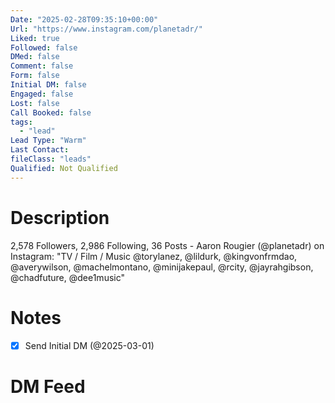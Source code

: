 ```yaml
---
Date: "2025-02-28T09:35:10+00:00"
Url: "https://www.instagram.com/planetadr/"
Liked: true
Followed: false
DMed: false
Comment: false
Form: false
Initial DM: false
Engaged: false
Lost: false
Call Booked: false
tags:
  - "lead"
Lead Type: "Warm"
Last Contact:
fileClass: "leads"
Qualified: Not Qualified
---
```

# Description
2,578 Followers, 2,986 Following, 36 Posts - Aaron Rougier (@planetadr) on Instagram: "TV / Film / Music @torylanez, @lildurk, @kingvonfrmdao, @averywilson, @machelmontano, @minijakepaul, @rcity, @jayrahgibson, @chadfuture, @dee1music"
# Notes
- [x] Send Initial DM (@2025-03-01)
# DM Feed